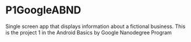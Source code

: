 # P1GoogleABND
Single screen app that displays information about a fictional business. This is the project 1 in the Android Basics by Google Nanodegree Program
